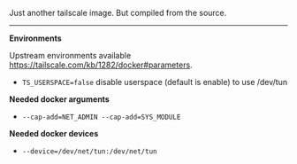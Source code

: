 Just another tailscale image. But compiled from the source.

---

**Environments**

Upstream environments available https://tailscale.com/kb/1282/docker#parameters.

- `TS_USERSPACE=false` disable userspace (default is enable) to use /dev/tun

**Needed docker arguments**

- `--cap-add=NET_ADMIN --cap-add=SYS_MODULE`

**Needed docker devices**

- `--device=/dev/net/tun:/dev/net/tun`
